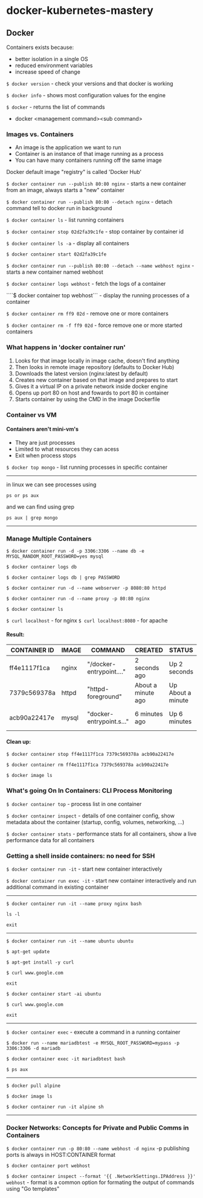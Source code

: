 # docker-kubernetes-mastery

## Docker

Containers exists because:
- better isolation in a single OS
- reduced environment variables
- increase speed of change
		
```$ docker version``` - check your versions and that docker is working

```$ docker info``` - shows most configuration values for the engine

```$ docker``` - returns the list of commands
- docker \<management command\>\<sub command\>

### Images vs. Containers
- An image is the application we want to run
- Container is an instance of that image running as a process
- You can have many containers running off the same image

Docker default image "registry" is called 'Docker Hub'

```$ docker container run --publish 80:80 nginx``` - starts a new container from an image, always starts a "new" container

```$ docker container run --publish 80:80 --detach nginx``` - detach command tell to docker run in background

```$ docker container ls``` - list running containers

```$ docker container stop 02d2fa39c1fe``` - stop container by container id

```$ docker container ls -a``` - display all containers

```$ docker container start 02d2fa39c1fe```

```$ docker container run --publish 80:80 --detach --name webhost nginx``` - starts a new container named webhost

```$ docker container logs webhost``` - fetch the logs of a container

````$ docker container top webhost``` - display the running processes of a container

```$ docker container rm ff9 02d``` -
remove one or more containers

```$ docker container rm -f ff9 02d``` -
force remove one or more started containers

### What happens in 'docker container run'
1. Looks for that image locally in image cache, doesn't find anything
2. Then looks in remote image repository (defaults to Docker Hub)
3. Downloads the latest version (nginx:latest by default)
4. Creates new container based on that image and prepares to start
5. Gives it a virtual IP on a private network inside docker engine
6. Opens up port 80 on host and fowards to port 80 in container
7. Starts container by using the CMD in the image Dockerfile

### Container vs VM

#### Containers aren't mini-vm's
- They are just processes
- Limited to what resources they can acess
- Exit when process stops

```$ docker top mongo``` -
list running processes in specific container

---

in linux we can see processes using

```ps or ps aux```

and we can find using grep

```ps aux | grep mongo```

---

### Manage Multiple Containers

```$ docker container run -d -p 3306:3306 --name db -e MYSQL_RANDOM_ROOT_PASSWORD=yes mysql```

```$ docker container logs db```

```$ docker container logs db | grep PASSWORD```

```$ docker container run -d --name webserver -p 8080:80 httpd```

```$ docker container run -d --name proxy -p 80:80 nginx```

```$ docker container ls```

```$ curl localhost``` - for nginx
```$ curl localhost:8080``` - for apache

#### Result:
CONTAINER ID | IMAGE | COMMAND | CREATED | STATUS | PORTS | NAMES
--- | --- | --- | --- | --- | --- | ---
ff4e1117f1ca | nginx | "/docker-entrypoint.…" | 2 seconds ago | Up 2 seconds | 0.0.0.0:80->80/tcp | proxy
7379c569378a | httpd | "httpd-foreground" | About a minute ago | Up About a minute | 0.0.0.0:8080->80/tcp | webserver
acb90a22417e | mysql | "docker-entrypoint.s…" | 6 minutes ago | Up 6 minutes | 0.0.0.0:3306->3306/tcp, 33060/tcp | db

#### Clean up:

``````$ docker container stop ff4e1117f1ca 7379c569378a acb90a22417e``````

```$ docker container rm ff4e1117f1ca 7379c569378a acb90a22417e```

```$ docker image ls```

### What's going On In Containers: CLI Process Monitoring

```$ docker container top``` - process list in one container

```$ docker container inspect``` - details of one container config, show metadata about the container (startup, config, volumes, networking, ...)

```$ docker container stats``` - performance stats for all containers, show a live performance data for all containers

### Getting a shell inside containers: no need for SSH

```$ docker container run -it``` - start new container interactively

```$ docker container run exec -it``` - start new container interactively and run additional command in existing container

---

```$ docker container run -it --name proxy nginx bash```

```ls -l```

```exit```

---

```$ docker container run -it --name ubuntu ubuntu```

```$ apt-get update```

```$ apt-get install -y curl```

```$ curl www.google.com```

```exit```

```$ docker container start -ai ubuntu```

```$ curl www.google.com```

```exit```

---

```$ docker container exec``` - execute a command in a running container

```$ docker run --name mariadbtest -e MYSQL_ROOT_PASSWORD=mypass -p 3306:3306 -d mariadb```

```$ docker container exec -it mariadbtest bash```

```$ ps aux```

---

```$ docker pull alpine```

```$ docker image ls```

```$ docker container run -it alpine sh```

---

### Docker Networks: Concepts for Private and Public Comms in Containers

```$ docker container run -p 80:80 --name webhost -d nginx``` -p publishing ports is always in HOST:CONTAINER format

```$ docker container port webhost```

```$ docker container inspect --format '{{ .NetworkSettings.IPAddress }}' webhost``` - format is a common option for formating the output of commands using "Go templates"

